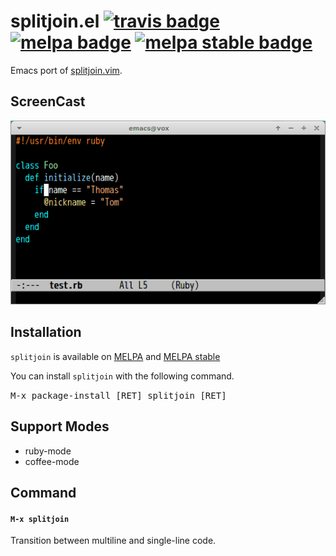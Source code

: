 # splitjoin.el [![travis badge][travis-badge]][travis-link] [![melpa badge][melpa-badge]][melpa-link] [![melpa stable badge][melpa-stable-badge]][melpa-stable-link]

Emacs port of [splitjoin.vim](https://github.com/AndrewRadev/splitjoin.vim).


## ScreenCast

![splitjoin](image/splitjoin.gif)


## Installation

`splitjoin` is available on [MELPA](https://melpa.org/) and [MELPA stable](https://stable.melpa.org/)

You can install `splitjoin` with the following command.

<kbd>M-x package-install [RET] splitjoin [RET]</kbd>


## Support Modes

- ruby-mode
- coffee-mode


## Command

#### `M-x splitjoin`

Transition between multiline and single-line code.

[travis-badge]: https://travis-ci.org/syohex/emacs-splitjoin.svg
[travis-link]: https://travis-ci.org/syohex/emacs-splitjoin
[melpa-link]: https://melpa.org/#/splitjoin
[melpa-stable-link]: https://stable.melpa.org/#/splitjoin
[melpa-badge]: https://melpa.org/packages/splitjoin-badge.svg
[melpa-stable-badge]: https://stable.melpa.org/packages/splitjoin-badge.svg
